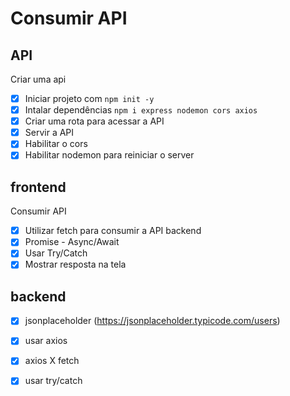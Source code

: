 # Consumir API

## API

Criar uma api
- [x] Iniciar projeto com `npm init -y`
- [x] Intalar dependências `npm i express nodemon cors axios`
- [x] Criar uma rota para acessar a API
- [x] Servir a API
- [x] Habilitar o cors
- [x] Habilitar nodemon para reiniciar o server

## frontend
Consumir API

- [x] Utilizar fetch para consumir a API backend
- [x] Promise - Async/Await
- [x] Usar Try/Catch
- [x] Mostrar resposta na tela

## backend

- [x] jsonplaceholder (https://jsonplaceholder.typicode.com/users)
- [x] usar axios
- [x] axios X fetch
- [x] usar try/catch

